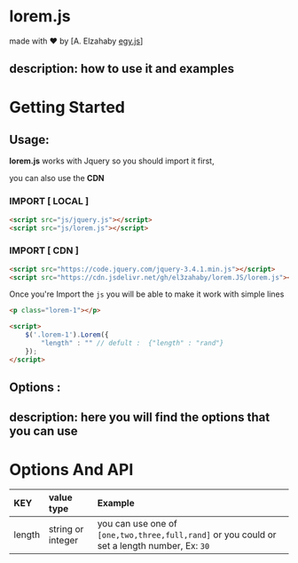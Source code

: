 # lorem.js 
made with ❤ by \[A. Elzahaby [egy.js](https://www.instagram.com/egy.js/)\]

description: how to use it and examples
---

# Getting Started

## Usage:

**lorem.js** works with Jquery so you should import it first,



you can also use the **CDN**

### IMPORT \[ LOCAL \]
```html
<script src="js/jquery.js"></script>
<script src="js/lorem.js"></script>
```

### IMPORT \[ CDN \]
```html
<script src="https://code.jquery.com/jquery-3.4.1.min.js"></script>
<script src="https://cdn.jsdelivr.net/gh/el3zahaby/lorem.JS/lorem.js"></script>
```



Once you're Import the `js` you will be able to make it work with simple lines

```html
<p class="lorem-1"></p>

<script>
    $('.lorem-1').Lorem({
        "length" : "" // defult :  {"length" : "rand"}
    });      
</script>
```

## Options :

description: here you will find the options that you can use
---

# Options And API

| KEY | value type | Example |
| :--- | :--- | :--- |
| length | string or integer | you can use one of `[one,two,three,full,rand]` or you could or set a length number, Ex: `30` |


